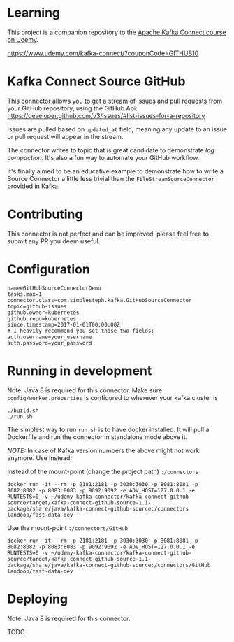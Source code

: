 # Learning

This project is a companion repository to the [Apache Kafka Connect course on Udemy](https://www.udemy.com/kafka-connect/?couponCode=GITHUB10). 

https://www.udemy.com/kafka-connect/?couponCode=GITHUB10

# Kafka Connect Source GitHub

This connector allows you to get a stream of issues and pull requests from your GitHub repository, using the GitHub Api: https://developer.github.com/v3/issues/#list-issues-for-a-repository

Issues are pulled based on `updated_at` field, meaning any update to an issue or pull request will appear in the stream. 

The connector writes to topic that is great candidate to demonstrate *log compaction*. It's also a fun way to automate your GitHub workflow. 

It's finally aimed to be an educative example to demonstrate how to write a Source Connector a little less trivial than the `FileStreamSourceConnector` provided in Kafka.

# Contributing

This connector is not perfect and can be improved, please feel free to submit any PR you deem useful. 

# Configuration

```
name=GitHubSourceConnectorDemo
tasks.max=1
connector.class=com.simplesteph.kafka.GitHubSourceConnector
topic=github-issues
github.owner=kubernetes
github.repo=kubernetes
since.timestamp=2017-01-01T00:00:00Z
# I heavily recommend you set those two fields:
auth.username=your_username
auth.password=your_password
```

# Running in development

Note: Java 8 is required for this connector. 
Make sure `config/worker.properties` is configured to wherever your kafka cluster is

```
./build.sh
./run.sh 
```

The simplest way to run `run.sh` is to have docker installed. It will pull a Dockerfile and run the connector in standalone mode above it. 

*NOTE:* In case of Kafka version numbers the above might not work anymore. Use instead:

Instead of the mount-point (change the project path) ```:/connectors```

```docker run -it --rm -p 2181:2181 -p 3030:3030 -p 8081:8081 -p 8082:8082 -p 8083:8083 -p 9092:9092 -e ADV_HOST=127.0.0.1 -e RUNTESTS=0 -v ~/udemy-kafka-connector/kafka-connect-github-source/target/kafka-connect-github-source-1.1-package/share/java/kafka-connect-github-source:/connectors landoop/fast-data-dev```

Use the mount-point ```:/connectors/GitHub```

```docker run -it --rm -p 2181:2181 -p 3030:3030 -p 8081:8081 -p 8082:8082 -p 8083:8083 -p 9092:9092 -e ADV_HOST=127.0.0.1 -e RUNTESTS=0 -v ~/udemy-kafka-connector/kafka-connect-github-source/target/kafka-connect-github-source-1.1-package/share/java/kafka-connect-github-source:/connectors/GitHub landoop/fast-data-dev```

# Deploying

Note: Java 8 is required for this connector. 

TODO
